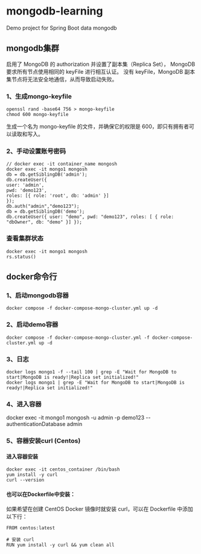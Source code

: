 # mongodb-learning
Demo project for Spring Boot data mongodb
## mongodb集群
启用了 MongoDB 的 authorization 并设置了副本集（Replica Set）， MongoDB 要求所有节点使用相同的 keyFile 进行相互认证。
没有 keyFile，MongoDB 副本集节点将无法安全地通信，从而导致启动失败。
### 1、生成mongo-keyfile
```shell
openssl rand -base64 756 > mongo-keyfile
chmod 600 mongo-keyfile
````
生成一个名为 mongo-keyfile 的文件，并确保它的权限是 600，即只有拥有者可以读取和写入。

### 2、手动设置账号密码
```shell
// docker exec -it container_name mongosh
docker exec -it mongo1 mongosh
db = db.getSiblingDB('admin');
db.createUser({
user: 'admin',
pwd: 'demo123',
roles: [{ role: 'root', db: 'admin' }]
});
db.auth("admin","demo123");
db = db.getSiblingDB('demo');
db.createUser({ user: "demo", pwd: "demo123", roles: [ { role: "dbOwner", db: "demo" }] });
````
### 查看集群状态
```shell
docker exec -it mongo1 mongosh
rs.status()
````

## docker命令行
### 1、启动mongodb容器
```shell
docker compose -f docker-compose-mongo-cluster.yml up -d
````
### 2、启动demo容器
```shell
docker compose -f docker-compose-mongo-cluster.yml -f docker-compose-cluster.yml up -d
````
### 3、日志
```shell
docker logs mongo1 -f --tail 100 | grep -E "Wait for MongoDB to start|MongoDB is ready!|Replica set initialized!"
docker logs mongo1 | grep -E "Wait for MongoDB to start|MongoDB is ready!|Replica set initialized!"
````
### 4、进入容器
docker exec -it mongo1 mongosh -u admin -p demo123 --authenticationDatabase admin
### 5、容器安装curl (Centos)
#### 进入容器安装
```shell
docker exec -it centos_container /bin/bash
yum install -y curl
curl --version
````
#### 也可以在Dockerfile中安装：
如果希望在创建 CentOS Docker 镜像时就安装 curl，可以在 Dockerfile 中添加以下行：
```shell
FROM centos:latest

# 安装 curl
RUN yum install -y curl && yum clean all

```
  



